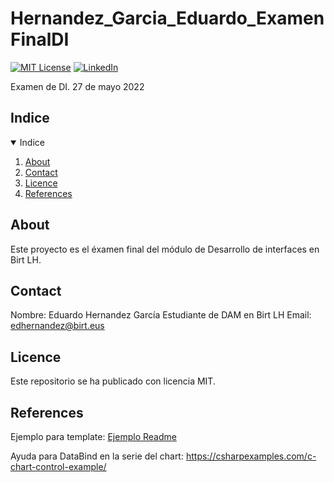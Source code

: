 # Hernandez_Garcia_Eduardo_ExamenFinalDI
[![MIT License][license-shield]][license-url]
[![LinkedIn][linkedin-shield]][linkedin-url]

Examen de DI. 27 de mayo 2022

## Indice

<details open>
  <summary>Indice</summary>
  <ol>
    <li>
      <a href="#about">About</a>
    </li>
    <li>
      <a href="#contact">Contact</a>
    </li>
    <li>
      <a href="#licence">Licence</a>
    </li>
    <li>
      <a href="#references">References</a>
    </li>
  </ol>
</details>

## About

Este proyecto es el éxamen final del módulo de Desarrollo de interfaces en Birt LH.

## Contact

Nombre: Eduardo Hernandez García
Estudiante de DAM en Birt LH
Email: edhernandez@birt.eus

## Licence

Este repositorio se ha publicado con licencia MIT. 

## References

Ejemplo para template: 
<a href="https://github.com/othneildrew/Best-README-Template/blob/master/README.md?plain=1">Ejemplo Readme</a>

Ayuda para DataBind en la serie del chart:
https://csharpexamples.com/c-chart-control-example/


[license-shield]: https://img.shields.io/github/license/othneildrew/Best-README-Template.svg?style=for-the-badge
[license-url]: https://github.com/othneildrew/Best-README-Template/blob/master/LICENSE.txt
[linkedin-shield]: https://img.shields.io/badge/-LinkedIn-black.svg?style=for-the-badge&logo=linkedin&colorB=555
[linkedin-url]: https://linkedin.com/eduardoHernandez
